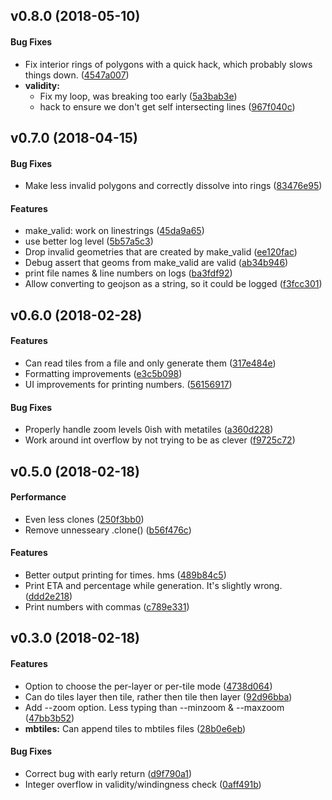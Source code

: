<a name="v0.8.0"></a>
## v0.8.0 (2018-05-10)


#### Bug Fixes

*   Fix interior rings of polygons with a quick hack, which probably slows things down. ([4547a007](4547a007))
* **validity:**
  *  Fix my loop, was breaking too early ([5a3bab3e](5a3bab3e))
  *  hack to ensure we don't get self intersecting lines ([967f040c](967f040c))



<a name="v0.7.0"></a>
## v0.7.0 (2018-04-15)


#### Bug Fixes

*   Make less invalid polygons and correctly dissolve into rings ([83476e95](83476e95))

#### Features

*   make_valid: work on linestrings ([45da9a65](45da9a65))
*   use better log level ([5b57a5c3](5b57a5c3))
*   Drop invalid geometries that are created by make_valid ([ee120fac](ee120fac))
*   Debug assert that geoms from make_valid are valid ([ab34b946](ab34b946))
*   print file names & line numbers on logs ([ba3fdf92](ba3fdf92))
*   Allow converting to geojson as a string, so it could be logged ([f3fcc301](f3fcc301))



<a name="v0.6.0"></a>
## v0.6.0 (2018-02-28)


#### Features

*   Can read tiles from a file and only generate them ([317e484e](317e484e))
*   Formatting improvements ([e3c5b098](e3c5b098))
*   UI improvements for printing numbers. ([56156917](56156917))

#### Bug Fixes

*   Properly handle zoom levels 0ish with metatiles ([a360d228](a360d228))
*   Work around int overflow by not trying to be as clever ([f9725c72](f9725c72))



<a name="v0.5.0"></a>
## v0.5.0 (2018-02-18)


#### Performance

*   Even less clones ([250f3bb0](250f3bb0))
*   Remove unnesseary .clone() ([b56f476c](b56f476c))

#### Features

*   Better output printing for times. hms ([489b84c5](489b84c5))
*   Print ETA and percentage while generation. It's slightly wrong. ([ddd2e218](ddd2e218))
*   Print numbers with commas ([c789e331](c789e331))



<a name="v0.3.0"></a>
## v0.3.0 (2018-02-18)


#### Features

*   Option to choose the per-layer or per-tile mode ([4738d064](4738d064))
*   Can do tiles layer then tile, rather then tile then layer ([92d96bba](92d96bba))
*   Add --zoom option. Less typing than --minzoom & --maxzoom ([47bb3b52](47bb3b52))
* **mbtiles:**  Can append tiles to mbtiles files ([28b0e6eb](28b0e6eb))

#### Bug Fixes

*   Correct bug with early return ([d9f790a1](d9f790a1))
*   Integer overflow in validity/windingness check ([0aff491b](0aff491b))



